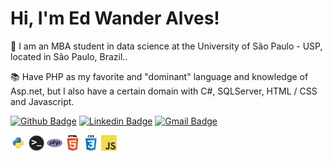 # Hi, I'm Ed Wander Alves!
📖 I am an MBA student in data science at the University of São Paulo - USP, located in São Paulo, Brazil..

📚 Have PHP as my favorite and "dominant" language and knowledge of Asp.net, but I also have a certain domain with C#, SQLServer, HTML / CSS and Javascript.

[![Github Badge](https://img.shields.io/badge/-Github-000?style=flat-square&logo=Github&logoColor=white&link=https://github.com/Edy940)](https://github.com/Edy940)
[![Linkedin Badge](https://img.shields.io/badge/-LinkedIn-blue?style=flat-square&logo=Linkedin&logoColor=white&link=https://www.linkedin.com/in/ed-wander-alves-da-silva-731a20a0//)](https://www.linkedin.com/in/ed-wander-alves-da-silva-731a20a0/)
[![Gmail Badge](https://img.shields.io/badge/contatoedwandersilva@gmail.com-3f4961?style=flat-square&labelColor=3f4961&logo=Gmail&logoColor=white&link=mailto:contatoedwandersilva@gmail.com)](mailto:contatoedwandersilva@gmail.com)


<img src="https://raw.githubusercontent.com/github/explore/80688e429a7d4ef2fca1e82350fe8e3517d3494d/topics/python/python.png" width="25">           <img src="https://raw.githubusercontent.com/github/explore/80688e429a7d4ef2fca1e82350fe8e3517d3494d/topics/terminal/terminal.png" width="25">            <img src="https://raw.githubusercontent.com/github/explore/80688e429a7d4ef2fca1e82350fe8e3517d3494d/topics/php/php.png" width="25">            <img src="https://raw.githubusercontent.com/github/explore/80688e429a7d4ef2fca1e82350fe8e3517d3494d/topics/html/html.png" width="25">            <img src="https://raw.githubusercontent.com/github/explore/80688e429a7d4ef2fca1e82350fe8e3517d3494d/topics/css/css.png" width="25">            <img src="https://raw.githubusercontent.com/github/explore/80688e429a7d4ef2fca1e82350fe8e3517d3494d/topics/javascript/javascript.png" width="25">
